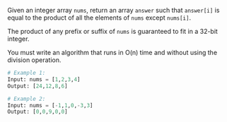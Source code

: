 Given an integer array `nums`, return an array `answer` such that `answer[i]` is equal to the product of all the elements of `nums` except `nums[i]`.

The product of any prefix or suffix of `nums` is guaranteed to fit in a 32-bit integer.

You must write an algorithm that runs in O(n) time and without using the division operation.

```python
# Example 1:
Input: nums = [1,2,3,4]
Output: [24,12,8,6]

# Example 2:
Input: nums = [-1,1,0,-3,3]
Output: [0,0,9,0,0]